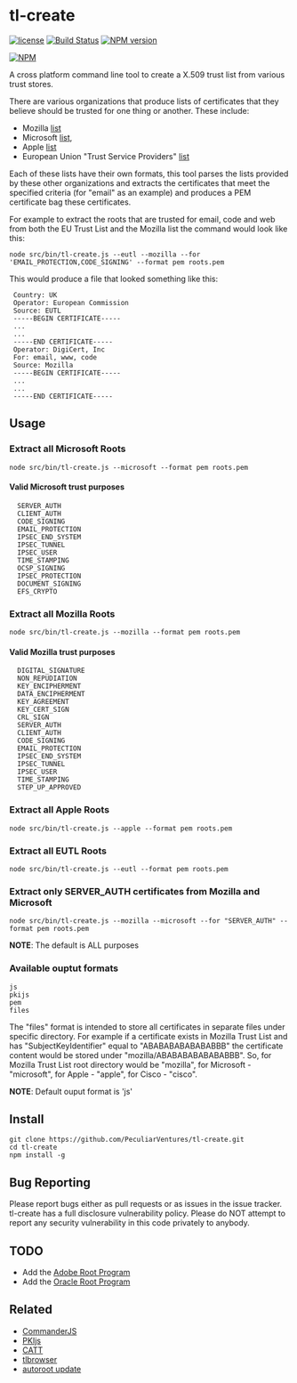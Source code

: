 # tl-create

[![license](https://img.shields.io/badge/license-MIT-green.svg?style=flat)](https://raw.githubusercontent.com/PeculiarVentures/tl-create/master/LICENSE)
[![Build Status](https://travis-ci.org/PeculiarVentures/tl-create.svg?branch=master)](https://travis-ci.org/PeculiarVentures/tl-create)
[![NPM version](https://badge.fury.io/js/tl-create.svg)](http://badge.fury.io/tl-create)

[![NPM](https://nodei.co/npm-dl/tl-create.png?months=2&height=2)](https://nodei.co/npm/tl-create/)

A cross platform command line tool to create a X.509 trust list from various trust stores.

There are various organizations that produce lists of certificates that they believe should be trusted for one thing or another. These include:
- Mozilla [list](http://mxr.mozilla.org/mozilla/source/security/nss/lib/ckfw/builtins/certdata.txt?raw=1) 
- Microsoft [list](http://technet.microsoft.com/en-us/library/cc751157.aspx), 
- Apple [list](http://www.apple.com/certificateauthority/ca_program.html)
- European Union "Trust Service Providers" [list](https://ec.europa.eu/digital-agenda/en/eu-trusted-lists-certification-service-providers)

Each of these lists have their own formats, this tool parses the lists provided by these other organizations and extracts the certificates that meet the specified criteria (for "email" as an example) and produces a PEM certificate bag these certificates.

For example to extract the roots that are trusted for email, code and web from both the EU Trust List and the Mozilla list the command would look like this:

```
node src/bin/tl-create.js --eutl --mozilla --for 'EMAIL_PROTECTION,CODE_SIGNING' --format pem roots.pem
```

This would produce a file that looked something like this:
```
 Country: UK
 Operator: European Commission
 Source: EUTL
 -----BEGIN CERTIFICATE-----
 ...
 ...
 -----END CERTIFICATE-----
 Operator: DigiCert, Inc
 For: email, www, code
 Source: Mozilla
 -----BEGIN CERTIFICATE-----
 ...
 ...
 -----END CERTIFICATE-----
```
## Usage
### Extract all Microsoft Roots
```
node src/bin/tl-create.js --microsoft --format pem roots.pem
```

#### Valid Microsoft trust purposes 
```
  SERVER_AUTH
  CLIENT_AUTH
  CODE_SIGNING
  EMAIL_PROTECTION
  IPSEC_END_SYSTEM
  IPSEC_TUNNEL
  IPSEC_USER
  TIME_STAMPING
  OCSP_SIGNING
  IPSEC_PROTECTION
  DOCUMENT_SIGNING
  EFS_CRYPTO
```

### Extract all Mozilla Roots
```
node src/bin/tl-create.js --mozilla --format pem roots.pem
```

#### Valid Mozilla trust purposes 
```
  DIGITAL_SIGNATURE
  NON_REPUDIATION
  KEY_ENCIPHERMENT
  DATA_ENCIPHERMENT
  KEY_AGREEMENT
  KEY_CERT_SIGN
  CRL_SIGN
  SERVER_AUTH
  CLIENT_AUTH
  CODE_SIGNING
  EMAIL_PROTECTION
  IPSEC_END_SYSTEM
  IPSEC_TUNNEL
  IPSEC_USER
  TIME_STAMPING
  STEP_UP_APPROVED
```

### Extract all Apple Roots
```
node src/bin/tl-create.js --apple --format pem roots.pem
```


### Extract all EUTL Roots
```
node src/bin/tl-create.js --eutl --format pem roots.pem
```

### Extract only SERVER_AUTH certificates from Mozilla and Microsoft

```
node src/bin/tl-create.js --mozilla --microsoft --for "SERVER_AUTH" --format pem roots.pem
```

**NOTE**: The default is ALL purposes 

### Available ouptut formats 
```
js
pkijs
pem
files
```

The "files" format is intended to store all certificates in separate files under specific directory. For example if a certificate exists in Mozilla Trust List and has "SubjectKeyIdentifier" equal to "ABABABABABABABBB" the certificate content would be stored under "mozilla/ABABABABABABABBB". So, for Mozilla Trust List root directory would be "mozilla", for Microsoft - "microsoft", for Apple - "apple", for Cisco - "cisco".

**NOTE**: Default ouput format is 'js'

## Install

```
git clone https://github.com/PeculiarVentures/tl-create.git
cd tl-create
npm install -g
``` 


## Bug Reporting
Please report bugs either as pull requests or as issues in the issue tracker. tl-create has a full disclosure vulnerability policy. Please do NOT attempt to report any security vulnerability in this code privately to anybody.

## TODO
* Add the [Adobe Root Program](http://trustlist.adobe.com/tl12.acrobatsecuritysettings)
* Add the [Oracle Root Program](http://www.oracle.com/technetwork/java/javase/javasecarootcertsprogram-1876540.html)

## Related
- [CommanderJS](https://github.com/tj/commander.js)
- [PKIjs](https://pkijs.org)
- [CATT](https://github.com/kirei/catt)
- [tlbrowser](http://tlbrowser.tsl.website)
- [autoroot update](https://unmitigatedrisk.com/?p=259)
